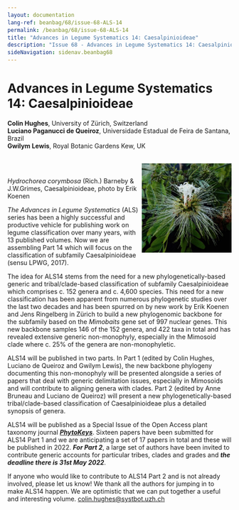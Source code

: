 ```yaml
---
layout: documentation
lang-ref: beanbag/68/issue-68-ALS-14
permalink: /beanbag/68/issue-68-ALS-14
title: "Advances in Legume Systematics 14: Caesalpinioideae"
description: "Issue 68 - Advances in Legume Systematics 14: Caesalpinioideae"
sideNavigation: sidenav.beanbag68
---
```


# Advances in Legume Systematics 14: Caesalpinioideae

**Colin Hughes**, University of Zürich, Switzerland  
**Luciano Paganucci de Queiroz**, Universidade Estadual de Feira de Santana, Brazil  
**Gwilym Lewis**, Royal Botanic Gardens Kew, UK  

<br />
	<img src="/assets/images/68/ASL-1.png" alt="Hydrochorea corymbosa" width="40%" style="float:right">
<br />

*Hydrochorea corymbosa* (Rich.) Barneby & J.W.Grimes, Caesalpinioideae, photo by Erik Koenen 

*The Advances in Legume Systematics* (ALS) series has been a highly successful and productive vehicle for publishing work on legume classification over many years, with 13 published volumes. Now we are assembling Part 14 which will focus on the classification of subfamily Caesalpinioideae (sensu LPWG, 2017).  

The idea for ALS14 stems from the need for a new phylogenetically-based generic and tribal/clade-based classification of subfamily Caesalpinioideae which comprises c. 152 genera and c. 4,600 species. This need for a new classification has been apparent from numerous phylogenetic studies over the last two decades and has been spurred on by new work by Erik Koenen and Jens Ringelberg in Zürich to build a new phylogenomic backbone for the subfamily based on the *Mimobaits* gene set of 997 nuclear genes. This new backbone samples 146 of the 152 genera, and 422 taxa in total and has revealed extensive generic non-monophyly, especially in the Mimosoid clade where c. 25% of the genera are non-monophyletic.  

ALS14 will be published in two parts. In Part 1 (edited by Colin Hughes, Luciano de Queiroz and Gwilym Lewis), the new backbone phylogeny documenting this non-monophyly will be presented alongside a series of papers that deal with generic delimitation issues, especially in Mimosoids and will contribute to aligning genera with clades. Part 2 (edited by Anne Bruneau and Luciano de Queiroz) will present a new phylogenetically-based tribal/clade-based classification of Caesalpinioideae plus a detailed synopsis of genera.  

ALS14 will be published as a Special Issue of the Open Access plant taxonomy journal [***PhytoKeys***](https://phytokeys.pensoft.net/special_issues). Sixteen papers have been submitted for ALS14 Part 1 and we are anticipating a set of 17 papers in total and these will be published in 2022. ***For Part 2***, a large set of authors have been invited to contribute generic accounts for particular tribes, clades and grades and ***the deadline there is 31st May 2022***.  

If anyone who would like to contribute to ALS14 Part 2 and is not already involved, please let us know! We thank all the authors for jumping in to make ALS14 happen. We are optimistic that we can put together a useful and interesting volume. <colin.hughes@systbot.uzh.ch>
